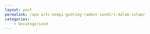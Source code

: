 ```yaml
---
layout: post
permalink: /apa-arti-mimpi-gunting-rambut-sendiri-dalam-islam/
categories:
    - Uncategorized
---
```



